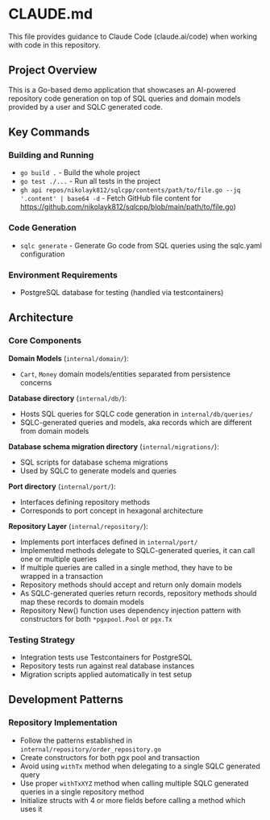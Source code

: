 # CLAUDE.md

This file provides guidance to Claude Code (claude.ai/code) when working with code in this repository.

## Project Overview

This is a Go-based demo application that showcases an AI-powered repository code generation on top of SQL queries and
domain models provided by a user and SQLC generated code.

## Key Commands

### Building and Running

- `go build .` - Build the whole project
- `go test ./...` - Run all tests in the project
- `gh api repos/nikolayk812/sqlcpp/contents/path/to/file.go --jq '.content' | base64 -d` - Fetch GitHub file content for https://github.com/nikolayk812/sqlcpp/blob/main/path/to/file.go)

### Code Generation

- `sqlc generate` - Generate Go code from SQL queries using the sqlc.yaml configuration

### Environment Requirements

- PostgreSQL database for testing (handled via testcontainers)

## Architecture

### Core Components

**Domain Models** (`internal/domain/`):

- `Cart`, `Money` domain models/entities separated from persistence concerns

**Database directory** (`internal/db/`):

- Hosts SQL queries for SQLC code generation in `internal/db/queries/`
- SQLC-generated queries and models, aka records which are different from domain models

**Database schema migration directory** (`internal/migrations/`):

- SQL scripts for database schema migrations
- Used by SQLC to generate models and queries

**Port directory** (`internal/port/`):

- Interfaces defining repository methods
- Corresponds to port concept in hexagonal architecture

**Repository Layer** (`internal/repository/`):

- Implements port interfaces defined in `internal/port/`
- Implemented methods delegate to SQLC-generated queries, it can call one or multiple queries
- If multiple queries are called in a single method, they have to be wrapped in a transaction
- Repository methods should accept and return only domain models
- As SQLC-generated queries return records, repository methods should map these records to domain models
- Repository New() function uses dependency injection pattern with constructors for both `*pgxpool.Pool` or `pgx.Tx`

### Testing Strategy

- Integration tests use Testcontainers for PostgreSQL
- Repository tests run against real database instances
- Migration scripts applied automatically in test setup

## Development Patterns

### Repository Implementation

- Follow the patterns established in `internal/repository/order_repository.go`
- Create constructors for both pgx pool and transaction
- Avoid using `withTx` method when delegating to a single SQLC generated query
- Use proper `withTxXYZ` method when calling multiple SQLC generated queries in a single repository method
- Initialize structs with 4 or more fields before calling a method which uses it